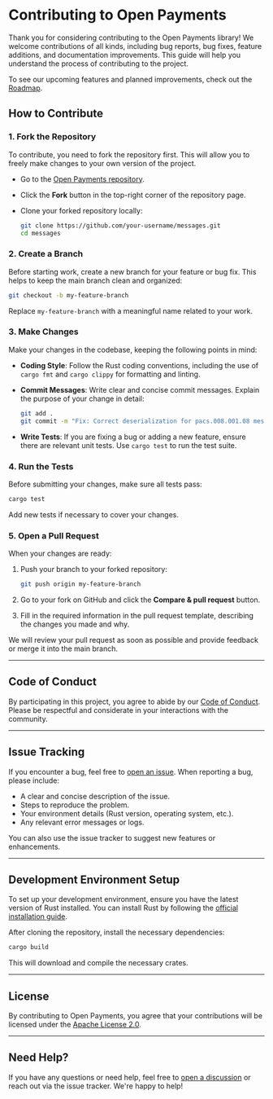 # Contributing to Open Payments

Thank you for considering contributing to the Open Payments library! We welcome contributions of all kinds, including bug reports, bug fixes, feature additions, and documentation improvements. This guide will help you understand the process of contributing to the project.

To see our upcoming features and planned improvements, check out the [Roadmap](ROADMAP.md).

## How to Contribute

### 1. Fork the Repository

To contribute, you need to fork the repository first. This will allow you to freely make changes to your own version of the project.

- Go to the [Open Payments repository](https://github.com/Open-Payments/iso20022-rs).
- Click the **Fork** button in the top-right corner of the repository page.
- Clone your forked repository locally:

  ```bash
  git clone https://github.com/your-username/messages.git
  cd messages
  ```

### 2. Create a Branch

Before starting work, create a new branch for your feature or bug fix. This helps to keep the main branch clean and organized:

```bash
git checkout -b my-feature-branch
```

Replace `my-feature-branch` with a meaningful name related to your work.

### 3. Make Changes

Make your changes in the codebase, keeping the following points in mind:

- **Coding Style**: Follow the Rust coding conventions, including the use of `cargo fmt` and `cargo clippy` for formatting and linting.
- **Commit Messages**: Write clear and concise commit messages. Explain the purpose of your change in detail:

  ```bash
  git add .
  git commit -m "Fix: Correct deserialization for pacs.008.001.08 message"
  ```

- **Write Tests**: If you are fixing a bug or adding a new feature, ensure there are relevant unit tests. Use `cargo test` to run the test suite.

### 4. Run the Tests

Before submitting your changes, make sure all tests pass:

```bash
cargo test
```

Add new tests if necessary to cover your changes.

### 5. Open a Pull Request

When your changes are ready:

1. Push your branch to your forked repository:

   ```bash
   git push origin my-feature-branch
   ```

2. Go to your fork on GitHub and click the **Compare & pull request** button.
3. Fill in the required information in the pull request template, describing the changes you made and why.

We will review your pull request as soon as possible and provide feedback or merge it into the main branch.

---

## Code of Conduct

By participating in this project, you agree to abide by our [Code of Conduct](CODE_OF_CONDUCT.md). Please be respectful and considerate in your interactions with the community.

---

## Issue Tracking

If you encounter a bug, feel free to [open an issue](https://github.com/Open-Payments/iso20022-rs/issues). When reporting a bug, please include:

- A clear and concise description of the issue.
- Steps to reproduce the problem.
- Your environment details (Rust version, operating system, etc.).
- Any relevant error messages or logs.

You can also use the issue tracker to suggest new features or enhancements.

---

## Development Environment Setup

To set up your development environment, ensure you have the latest version of Rust installed. You can install Rust by following the [official installation guide](https://www.rust-lang.org/tools/install).

After cloning the repository, install the necessary dependencies:

```bash
cargo build
```

This will download and compile the necessary crates.

---

## License

By contributing to Open Payments, you agree that your contributions will be licensed under the [Apache License 2.0](LICENSE).

---

## Need Help?

If you have any questions or need help, feel free to [open a discussion](https://github.com/Open-Payments/iso20022-rs/discussions) or reach out via the issue tracker. We're happy to help!
